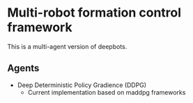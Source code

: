 # Multi-robot formation control framework

This is a multi-agent version of deepbots. 
## Agents 
    
+ Deep Deterministic Policy Gradience (DDPG)
  + Current implementation based on maddpg frameworks
    
